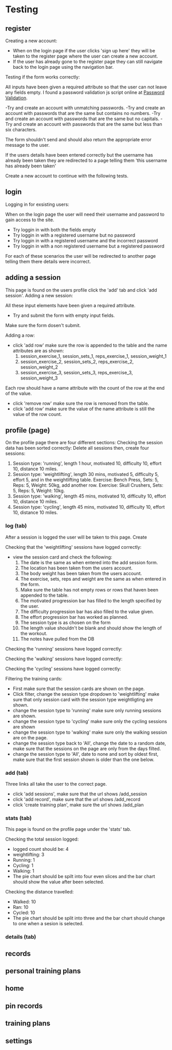 # Testing

## register

Creating a new account:
- When on the login page if the user clicks 'sign up here' they will be taken to the register page where the user can create a new account.
- If the user has already gone to the register page they can still navigate back to the login page using the navigation bar.

Testing if the form works correctly:

All inputs have been given a required attribute so that the user can not leave any fields empty.
I found a password validation js script online at [Password Validation](https://www.the-art-of-web.com/javascript/validate-password/).

-Try and create an account with unmatching passwords.
-Try and create an account with passwords that are the same but contains no numbers.
-Try and create an account with passwords that are the same but no capitals.
-Try and create an account with passwords that are the same but less than six characters.

The form shouldn't send and should also return the appropriate error message to the user.

If the users details have been entered correctly but the username has already been taken they are redirected to a page telling them 'this username has already been taken'

Create a new account to continue with the following tests.

## login

Logging in for exsisting users:

When on the login page the user will need their username and password to gain access to the site.

- Try loggin in with both the fields empty
- Try loggin in with a registered username but no password
- Try loggin in with a registered username and the incorrect password
- Try loggin in with a non registered username but a registered password

For each of these scenarios the user will be redirected to another page telling them there details were incorrect.

## adding a session

This page is found on the users profile click the 'add' tab and click 'add session'.
Adding a new session:

All these input elements have been given a required attribute.

- Try and submit the form with empty input fields.

Make sure the form dosen't submit.

Adding a row:

- click 'add row' make sure the row is appended to the table and the name attributes are as shown:
    1. session_exercise_1, session_sets_1, reps_exercise_1, session_weight_1
    2. session_exercise_2, session_sets_2, reps_exercise_2, session_weight_2
    3. session_exercise_3, session_sets_3, reps_exercise_3, session_weight_3

Each row should have a name attribute with the count of the row at the end of the value.

- click 'remove row' make sure the row is removed from the table.
- click 'add row' make sure the value of the name attribute is still the value of the row count.

## profile (page)

On the profile page there are four different sections:
Checking the session data has been sorted correctly:
Delete all sessions then, create four sessions:
 1. Session type: 'running', length 1 hour, motivated 10, difficulty 10, effort 10, distance 10 miles.
 2. Session type: 'weightlifting', length 30 mins, motivated 5, difficulty 5, effort 5, and in the weightlifting table. Exercise: Bench Press, Sets: 5, Reps: 5, Weight: 50kg, add another row. Exercise: Skull Crushers, Sets: 5, Reps: 5, Weight: 10kg.
 3. Session type: 'walking', length 45 mins, motivated 10, difficulty 10, effort 10, distance 10 miles.
 4. Session type: 'cycling', length 45 mins, motivated 10, difficulty 10, effort 10, distance 10 miles.

### log (tab)

After a session is logged the user will be taken to this page.
Create

Checking that the 'weightlifting' sessions have logged correctly:
- view the session card and check the following:
    1. The date is the same as when entered into the add session form.
    2. The location has been taken from the users account.
    3. The body weight has been taken from the users account.
    4. The exercise, sets, reps and weight are the same as when entered in the form.
    5. Make sure the table has not empty rows or rows that haven been appended to the table.
    6. The motivated progression bar has filled to the length specified by the user.
    7. The difficulty progression bar has also filled to the value given.
    8. The effort progression bar has worked as planned.
    9. The session type is as chosen on the form
    10. The length value shouldn't be blank and should show the length of the workout.
    11. The notes have pulled from the DB

Checking the 'running' sessions have logged correctly:

Checking the 'walking' sessions have logged correctly:

Checking the 'cycling' sessions have logged correctly:

Filtering the training cards:
 - First make sure that the session cards are shown on the page.
 - Click filter, change the session type dropdown to 'weightlifting' make sure that only session card with the session type weightligting are shown.
 - change the session type to 'running' make sure only running sessions are shown.
 - change the session type to 'cycling' make sure only the cycling sessions are shown
 - change the session type to 'walking' make sure only the walking session are on the page.
 - change the session type back to 'All', change the date to a random date, make sure that the sessions on the page are only from the days filted.
 - change the session type to 'All', date to none and sort by oldest first, make sure that the first session shown is older than the one below.

### add (tab)

Three links all take the user to the correct page.

- click 'add sessions', make sure that the url shows /add_session
- click 'add record', make sure that the url shows /add_record
- click 'create training plan', make sure the url shows /add_plan

### stats (tab)

This page is found on the profile page under the 'stats' tab.

Checking the total session logged:
- logged count should be: 4
- weightlifting: 3
- Running: 1
- Cycling: 1
- Walking: 1
- The pie chart should be spilt into four even slices and the bar chart should show the value after been selected.

Checking the distance travelled:
- Walked: 10
- Ran: 10
- Cycled: 10
- The pie chart should be split into three and the bar chart should change to one when a sesion is selected.



### details (tab)


## records


## personal training plans


## home


## pin records


## training plans


## settings

